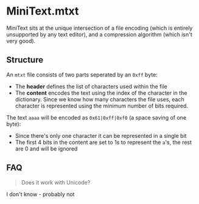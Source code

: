 # MiniText.mtxt

MiniText sits at the unique intersection of a file encoding (which is entirely unsupported by any text editor), and a compression algorithm (which isn't very good).

## Structure
An `mtxt` file consists of two parts seperated by an `0xff` byte:
* The **header** defines the list of characters used within the file
* The **content** encodes the text using the index of the character in the dictionary. Since we know how many characters the file uses, each character is represented using the minimum number of bits required.

The text `aaaa` will be encoded as `0x61|0xff|0xf0` (a space saving of one byte):
* Since there's only one character it can be represented in a single bit
* The first 4 bits in the content are set to 1s to represent the `a`'s, the rest are 0 and will be ignored

## FAQ

> Does it work with Unicode?

I don't know - probably not
